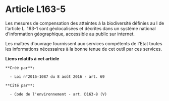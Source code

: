 # Article L163-5

Les mesures de compensation des atteintes à la biodiversité définies au I de l'article L. 163-1 sont géolocalisées et
décrites dans un système national d'information géographique, accessible au public sur internet. 

Les maîtres d'ouvrage fournissent aux services compétents de l'Etat toutes les informations nécessaires à la bonne tenue de
cet outil par ces services.

**Liens relatifs à cet article**

	**Créé par**:

	  - Loi n°2016-1087 du 8 août 2016 - art. 69

	**Cité par**:

	  - Code de l'environnement - art. D163-8 (V)

